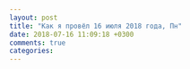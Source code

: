 ```yaml
---
layout: post
title: "Как я провёл 16 июля 2018 года, Пн"
date: 2018-07-16 11:09:18 +0300
comments: true
categories: 
---
```


